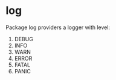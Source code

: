 # log

Package log providers a logger with level:

1. DEBUG
2. INFO
3. WARN
4. ERROR
5. FATAL
6. PANIC
